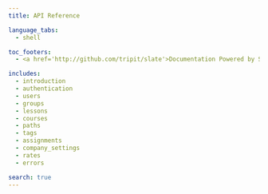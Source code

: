 ```yaml
---
title: API Reference

language_tabs:
  - shell

toc_footers:
  - <a href='http://github.com/tripit/slate'>Documentation Powered by Slate</a>

includes:
  - introduction
  - authentication
  - users
  - groups
  - lessons
  - courses
  - paths
  - tags
  - assignments
  - company_settings
  - rates
  - errors

search: true
---
```


